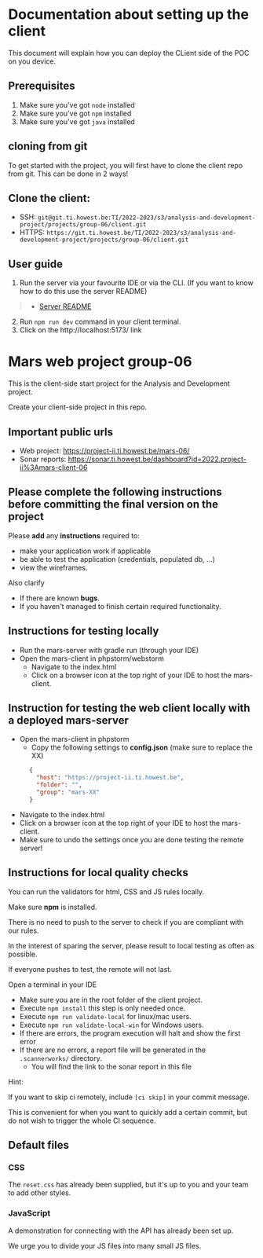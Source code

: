 # Documentation about setting up the client
This document will explain how you can deploy the CLient side of the POC on you device.

## Prerequisites
1. Make sure you've got `node` installed
2. Make sure you've got `npm` installed
3. Make sure you've got `java` installed

## cloning from git
To get started with the project, you will first have to clone the client repo from git. This can be done in 2 ways!
## Clone the client:
* SSH: `git@git.ti.howest.be:TI/2022-2023/s3/analysis-and-development-project/projects/group-06/client.git`
* HTTPS: `https://git.ti.howest.be/TI/2022-2023/s3/analysis-and-development-project/projects/group-06/client.git`

## User guide
1. Run the server via your favourite IDE or via the CLI. (If you want to know how to do this use the server README)
>* [Server README](https://git.ti.howest.be/TI/2022-2023/s3/analysis-and-development-project/projects/group-06/server/-/blob/main/readme.md)
   
2. Run `npm run dev` command in your client terminal.
3. Click on the http://localhost:5173/ link




# Mars web project group-06
This is the client-side start project for the Analysis and Development project.

Create your client-side project in this repo.

## Important public urls  
* Web project: https://project-ii.ti.howest.be/mars-06/
* Sonar reports: https://sonar.ti.howest.be/dashboard?id=2022.project-ii%3Amars-client-06

## Please complete the following instructions before committing the **final version** on the project
Please **add** any **instructions** required to: 
* make your application work if applicable 
* be able to test the application (credentials, populated db, ...)
* view the wireframes.

Also clarify
* If there are known **bugs**.
* If you haven't managed to finish certain required functionality.

## Instructions for testing locally
* Run the mars-server with gradle run (through your IDE)
* Open the mars-client in phpstorm/webstorm
  * Navigate to the index.html
  * Click on a browser icon at the top right of your IDE to host the mars-client.
  
## Instruction for testing the web client locally with a deployed mars-server
* Open the mars-client in phpstorm
  * Copy the following settings to **config.json** (make sure to replace the XX)
```json
      {
        "host": "https://project-ii.ti.howest.be",
        "folder": "",
        "group": "mars-XX"
      }
```
  * Navigate to the index.html
  * Click on a browser icon at the top right of your IDE to host the mars-client.
  * Make sure to undo the settings once you are done testing the remote server!

## Instructions for local quality checks
You can run the validators for html, CSS and JS rules locally. 

Make sure **npm** is installed.

There is no need to push to the server to check if you are compliant with our rules. 

In the interest of sparing the server, please result to local testing as often as possible. 

If everyone pushes to test, the remote will not last. 

Open a terminal in your IDE
  - Make sure you are in the root folder of the client project.
  - Execute `npm install` this step is only needed once.
  - Execute `npm run validate-local` for linux/mac users.
  - Execute `npm run validate-local-win` for Windows users. 
  - If there are errors, the program execution will halt and show the first error
  - If there are no errors, a report file will be generated in the `.scannerworks/` directory. 
    - You will find the link to the sonar report in this file 

Hint:

If you want to skip ci remotely, include `[ci skip]` in your commit message. 

This is convenient for when you want to quickly add a certain commit, but do not wish to trigger the whole CI sequence. 

## Default files

### CSS 
The `reset.css` has already been supplied, but it's up to you and your team to add other styles. 

### JavaScript
A demonstration for connecting with the API has already been set up. 

We urge you to divide your JS files into many small JS files. 

